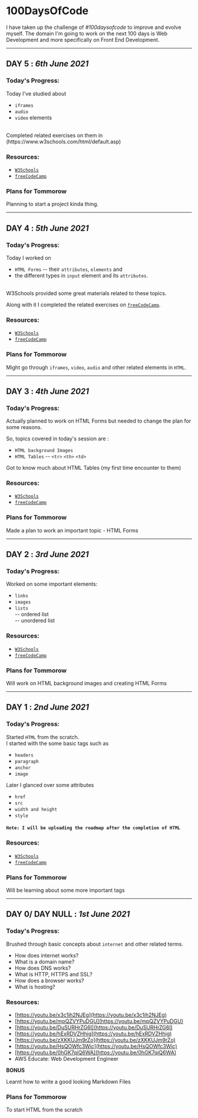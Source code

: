 # 100DaysOfCode

I have taken up the challenge of _#100daysofcode_ to improve and evolve myself. The domain I'm going to work on the next 100 days is Web Development and more specifically on Front End Development.

---

## DAY 5 : _6th June 2021_

### Today's Progress:

Today I've studied about 
- `iframes `
- `audio`
- `video` elements
<br>
Completed related exercises on them in (https://www.w3schools.com/html/default.asp)

### Resources:

- [`W3Schools`](https://www.w3schools.com/html/default.asp)
- [`freeCodeCamp`](https://www.freecodecamp.org/learn/)

### Plans for Tommorow

Planning to start a project kinda thing.

---

## DAY 4 : _5th June 2021_

### Today's Progress:

Today I worked on
- `HTML Forms` -- their `attributes`, `elements` and
- the different types in `input` element and its `attributes`.
<br>
W3Schools provided some great materials related to these topics.
<br>

Along with it I completed the related exercises on [`freeCodeCamp`](https://www.freecodecamp.org/learn/).

### Resources:

- [`W3Schools`](https://www.w3schools.com/html/default.asp)
- [`freeCodeCamp`](https://www.freecodecamp.org/learn/)

### Plans for Tommorow

Might go through `iframes`,  `video`, `audio` and other related elements in `HTML`.

---

## DAY 3 : _4th June 2021_

### Today's Progress:

Actually planned to work on HTML Forms but needed to change the plan for some reasons.
<br>

So, topics covered in today's session are :
- `HTML background Images`
- `HTML Tables`
-- 
`<tr>`
`<th>`
`<td>`

Got to know much about HTML Tables (my first time encounter to them)

### Resources:

- [`W3Schools`](https://www.w3schools.com/html/default.asp)
- [`freeCodeCamp`](https://www.freecodecamp.org/learn/)

### Plans for Tommorow

Made a plan to work an important topic - HTML Forms

---

## DAY 2 : _3rd June 2021_

### Today's Progress:

Worked on some important elements:
- `links`
- `images`
- `lists`<br>
-- ordered list<br>
-- unordered list

### Resources:

- [`W3Schools`](https://www.w3schools.com/html/default.asp)
- [`freeCodeCamp`](https://www.freecodecamp.org/learn/)

### Plans for Tommorow

Will work on HTML background images and creating HTML Forms

---

## DAY 1 : _2nd June 2021_

### Today's Progress:

Started `HTML` from the scratch.
<br>
I started with the some basic tags such as
- `headers`
- `paragraph`
- `anchor`
- `image`

Later I glanced over some attributes
- `href`
- `src`
- `width and height`
- `style`

#### **`Note: I will be uploading the roadmap after the completion of HTML`** 

### Resources:

- [`W3Schools`](https://www.w3schools.com/html/default.asp)
- [`freeCodeCamp`](https://www.freecodecamp.org/learn/)

### Plans for Tommorow

Will be learning about some more important tags

---

## DAY 0/ DAY NULL : _1st June 2021_

### Today's Progress:

Brushed through basic concepts about `internet` and other related terms.
- How does internet works?
- What is a domain name?
- How does DNS works?
- What is HTTP, HTTPS and SSL?
- How does a browser works?
- What is hosting?

### Resources:

- [https://youtu.be/x3c1ih2NJEg](https://youtu.be/x3c1ih2NJEg)
- [https://youtu.be/mpQZVYPuDGU](https://youtu.be/mpQZVYPuDGU)
- [https://youtu.be/DuSURHrZG6I](https://youtu.be/DuSURHrZG6I)
- [https://youtu.be/hExRDVZHhig](https://youtu.be/hExRDVZHhig)
- [https://youtu.be/zXKKUJm9rZo](https://youtu.be/zXKKUJm9rZo)
- [https://youtu.be/HsQOWfc3Wic](https://youtu.be/HsQOWfc3Wic)
- [https://youtu.be/0hGK7qiQ6WA](https://youtu.be/0hGK7qiQ6WA)
- AWS Educate: Web Development Engineer

**BONUS**

Learnt how to write a good looking Markdown Files

### Plans for Tommorow

To start HTML from the scratch
